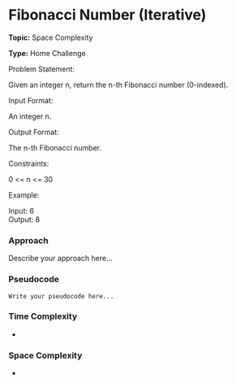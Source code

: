 # Fibonacci Number (Iterative)
**Topic:** Space Complexity

**Type:** Home Challenge

Problem Statement: 

 Given an integer n, return the n-th Fibonacci number (0-indexed). 

Input Format: 

An integer n. 

Output Format: 

The n-th Fibonacci number. 

Constraints: 

0 <= n <= 30 

Example: 

Input:  6   
Output: 8   
  

### Approach
Describe your approach here...

### Pseudocode
```
Write your pseudocode here...
```

### Time Complexity
- 

### Space Complexity
- 
